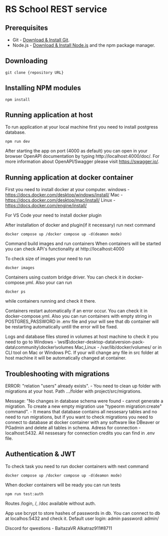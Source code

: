 # RS School REST service

## Prerequisites

- Git - [Download & Install Git](https://git-scm.com/downloads).
- Node.js - [Download & Install Node.js](https://nodejs.org/en/download/) and the npm package manager.

## Downloading

```
git clone {repository URL}
```

## Installing NPM modules

```
npm install
```

## Running application at host
To run application at your local machine first you need to install postgress database. 
```
npm run dev
```

After starting the app on port (4000 as default) you can open
in your browser OpenAPI documentation by typing http://localhost:4000/doc/.
For more information about OpenAPI/Swagger please visit https://swagger.io/.

## Running application at docker container

First you need to install docker at your computer. 
windows - https://docs.docker.com/desktop/windows/install/
Mac - https://docs.docker.com/desktop/mac/install/
Linux - https://docs.docker.com/engine/install/

For VS Code your need to install docker plugin

After installation of docker and plugin(if it necessary) run next command

```
docker compose up /docker compose up -d(deamon mode)
```
Command build images and run containers 
When containers will be started you can check APi's functionality at http://localhost:4000

To check size of images your need to run 
```
docker images
``` 
Containers using custom bridge driver. You can check it in docker-compose.yml. Also your can run 
```
docker ps
``` 
while containers running and check it there. 

Containers restart automatically if an error occur. You can check it in docker-compose.yml. Also you can run containers with empty string in POSTGRES_PASSWORD in .env file and your will see that db container will be restarting automatically untill the error will be fixed. 

Logs and database files stored in volumes at host machine to check it you need to go to 
Windows - \\wsl$\docker-desktop-data\version-pack-data\community\docker\volumes 
Mac,Linux - /var/lib/docker/volumes/
or in CLI tool on Mac or Windows PC. 
If your will change any file in src folder at host machine it will be automatically changed at container.

## Troubleshooting with migrations
ERROR:  "relation "users" already exists". - You need to clean up folder with migrations at your host. Path .../folder with project/src/migrations.

Message: "No changes in database schema were found - cannot generate a migration. To create a new empty migration use "typeorm migration:create" command". - 
It means that database contains all nessesary tables and no need to run migrations, but if you want to check migrations you need to connect to database at docker container with any software like DBeaver or PGadmin and delete all tables in schema. Adress for connection - localhost:5432. All nessesary for connection credits you can find in .env file. 

## Authentication & JWT

To check task you need to run docker containers with next command
```
docker compose up /docker compose up -d(deamon mode)
``` 
When docker containers will be ready you can run tests 
```
npm run test:auth
``` 
Routes /login, /, /doc available without auth. 

App use bcrypt to store hashes of passwords in db. You can connect to db at localhos:5432 and check it.
Default user login: admin password: admin/ 

Discord for qwestions - BaltazaVR  Alkatraz911#8711 


